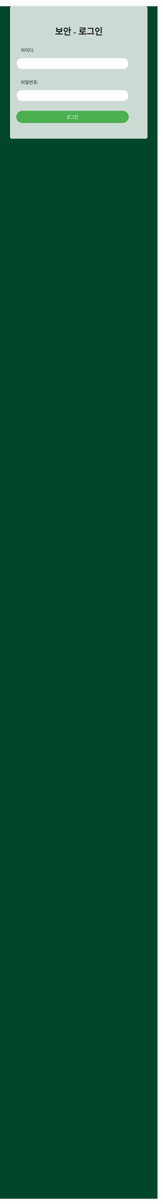 <!DOCTYPE html>
<html lang="en">
<head>
<meta charset="UTF-8">
<meta name="viewport" content="width=device-width, initial-scale=1.0">
<link href="https://hangeul.pstatic.net/hangeul_static/css/maru-buri.css" rel="stylesheet">

<title>보안 - 로그인</title>
<style>
    body {
        font-family: Arial, sans-serif;
        margin: 0;
        padding: 0;
        background-color: #00462A;
    }
    .container {
        width: 400px;
        margin: 100px auto;
        background-color: rgba(255, 255, 255, 0.8); /* 반투명한 회색 배경 */
        padding: 20px;
        border-radius: 5px;
        box-shadow: 0 0 10px rgba(0, 0, 0, 0.1);
  	font-family: 'MaruBuri';
    }
    h1 {
        text-align: center;
    }
    .input-group {
        margin: 30px auto;
    }
    .input-group label {
        display: block;
        margin-left: 15px;
        margin-bottom: 15px;

    }
    .input-group input {
        width: 90%;
        padding: 10px;
        border-radius: 20px;
        border: 1px solid #ccc;
   font-family: 'MaruBuri';
    }
    .input-group input[type="submit"] {
        background-color: #4caf50;
        color: #fff;
        cursor: pointer;
        border: none;
   font-family: 'MaruBuri';
    }
    .input-group input[type="submit"]:hover {
        background-color: #45a049;
    }
</style>
</head>
<body>

<div class="container">
    <h1>보안 - 로그인</h1>
    <form action="#" method="post">
        <div class="input-group">
            <label for="username">아이디:</label>
            <input type="text" id="username" name="username" required>
        </div>
        <div class="input-group">
            <label for="password">비밀번호:</label>
            <input type="password" id="password" name="password" required>
        </div>
        <div class="input-group">
            <input type="submit" value="로그인">
        </div>
    </form>
</div>

</body>
</html>
